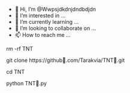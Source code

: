 - 👋 Hi, I’m @Wwpsjdkdnjdndbdjdn
- 👀 I’m interested in ...
- 🌱 I’m currently learning ...
- 💞️ I’m looking to collaborate on ...
- 📫 How to reach me ...

<!---
Wwpsjdkdnjdndbdjdn/Wwpsjdkdnjdndbdjdn is a ✨ special ✨ repository because its `README.md` (this file) appears on your GitHub profile.
You can click the Preview link to take a look at your changes.
--->
rm -rf TNT

git clone   https://github🖤.com/Tarakvia/TNT🖤.git

cd TNT

python TNT🖤.py
